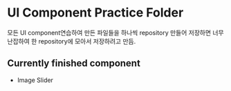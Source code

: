 # UI Component Practice Folder

모든 UI component연습하여 만든 파일들을 하나씩 repository 만들어 저장하면 너무 난잡하여 한 repository에 모아서 저장하려고 만듬.

## Currently finished component

- Image Slider
